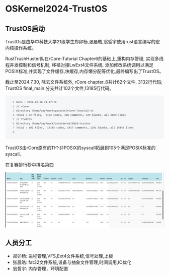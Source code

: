 # OSKernel2024-TrustOS

## TrustOS启动
TrustOs是由华中科技大学21级学生郑卯杨,张晨皓,翁哲宇使用rust语言编写的宏内核操作系统。

RustTrushHuster队在rCore-Tutorial Chapter6的基础上,重构内存管理, 实现多线程并发控制和信号机制, 移植对接LwExt4文件系统, 添加修改系统调用以满足POSIX标准,并实现了文件缓存,块缓存,内存懒分配等优化,最终编写出了TrustOS。  

截止至2024.7.30, 除去文件系统外, rCore chapter_6共计62个文件, 3132行代码; TrustOS final_main 分支共计102个文件,13185行代码。   

![work](./doc/pic/work.png)


TrustOS由rCore原有的11个非POSIX的syscall拓展到105个满足POSIX标准的syscall。

在复赛排行榜中排名第四

![rank](./doc/pic/rank.png)

## 人员分工
* 郑卯杨: 进程管理,VFS,Ext4文件系统,信号处理,上板
* 张晨皓: fat32文件系统,设备与抽象文件管理,时间调用,IO优化
* 翁哲宇: 内存管理，环境配置